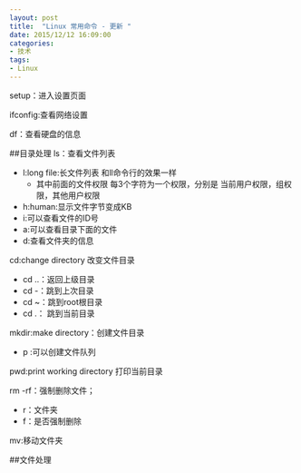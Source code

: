 ```yaml
---
layout: post
title:  "Linux 常用命令 - 更新 "
date: 2015/12/12 16:09:00 
categories:
- 技术
tags:
- Linux
---
```


setup：进入设置页面

ifconfig:查看网络设置

df：查看硬盘的信息


##目录处理
ls：查看文件列表  

- l:long file:长文件列表  和ll命令行的效果一样
	- 其中前面的文件权限 每3个字符为一个权限，分别是 当前用户权限，组权限，其他用户权限  
- h:human:显示文件字节变成KB
- i:可以查看文件的ID号
- a:可以查看目录下面的文件
- d:查看文件夹的信息

cd:change directory 改变文件目录

- cd ..：返回上级目录
- cd -：跳到上次目录
- cd ~：跳到root根目录
- cd .： 跳到当前目录

mkdir:make directory：创建文件目录

- p :可以创建文件队列

pwd:print working directory 打印当前目录

rm -rf：强制删除文件；

- r：文件夹
- f：是否强制删除

mv:移动文件夹

##文件处理
